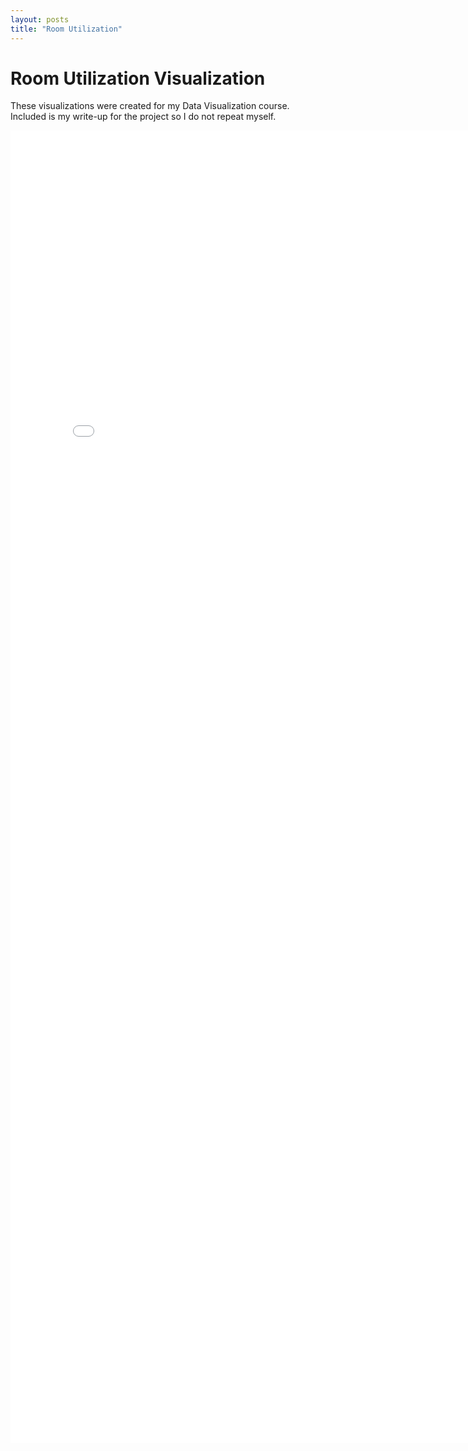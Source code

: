 ```yaml
---
layout: posts
title: "Room Utilization"
---
```


# Room Utilization Visualization

These visualizations were created for my Data Visualization course. Included is my write-up for the project so I do not repeat myself. 

<embed src="/assets/pdf/writeup.pdf" width="800px" height="2100px" />


